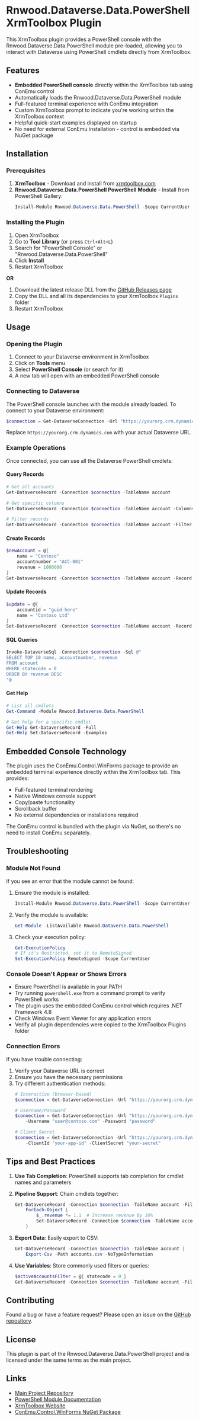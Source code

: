 # Rnwood.Dataverse.Data.PowerShell XrmToolbox Plugin

This XrmToolbox plugin provides a PowerShell console with the Rnwood.Dataverse.Data.PowerShell module pre-loaded, allowing you to interact with Dataverse using PowerShell cmdlets directly from XrmToolbox.

## Features

- **Embedded PowerShell console** directly within the XrmToolbox tab using ConEmu control
- Automatically loads the Rnwood.Dataverse.Data.PowerShell module
- Full-featured terminal experience with ConEmu integration
- Custom XrmToolbox prompt to indicate you're working within the XrmToolbox context
- Helpful quick-start examples displayed on startup
- No need for external ConEmu installation - control is embedded via NuGet package

## Installation

### Prerequisites

1. **XrmToolbox** - Download and install from [xrmtoolbox.com](https://www.xrmtoolbox.com/)
2. **Rnwood.Dataverse.Data.PowerShell PowerShell Module** - Install from PowerShell Gallery:
   ```powershell
   Install-Module Rnwood.Dataverse.Data.PowerShell -Scope CurrentUser
   ```

### Installing the Plugin

1. Open XrmToolbox
2. Go to **Tool Library** (or press `Ctrl+Alt+L`)
3. Search for "PowerShell Console" or "Rnwood.Dataverse.Data.PowerShell"
4. Click **Install**
5. Restart XrmToolbox

**OR**

1. Download the latest release DLL from the [GitHub Releases page](https://github.com/rnwood/Rnwood.Dataverse.Data.PowerShell/releases)
2. Copy the DLL and all its dependencies to your XrmToolbox `Plugins` folder
3. Restart XrmToolbox

## Usage

### Opening the Plugin

1. Connect to your Dataverse environment in XrmToolbox
2. Click on **Tools** menu
3. Select **PowerShell Console** (or search for it)
4. A new tab will open with an embedded PowerShell console

### Connecting to Dataverse

The PowerShell console launches with the module already loaded. To connect to your Dataverse environment:

```powershell
$connection = Get-DataverseConnection -Url "https://yourorg.crm.dynamics.com" -Interactive
```

Replace `https://yourorg.crm.dynamics.com` with your actual Dataverse URL.

### Example Operations

Once connected, you can use all the Dataverse PowerShell cmdlets:

#### Query Records
```powershell
# Get all accounts
Get-DataverseRecord -Connection $connection -TableName account

# Get specific columns
Get-DataverseRecord -Connection $connection -TableName account -Columns name, accountnumber

# Filter records
Get-DataverseRecord -Connection $connection -TableName account -Filter @{ name = "Contoso" }
```

#### Create Records
```powershell
$newAccount = @{
    name = "Contoso"
    accountnumber = "ACC-001"
    revenue = 1000000
}
Set-DataverseRecord -Connection $connection -TableName account -Record $newAccount
```

#### Update Records
```powershell
$update = @{
    accountid = "guid-here"
    name = "Contoso Ltd"
}
Set-DataverseRecord -Connection $connection -TableName account -Record $update
```

#### SQL Queries
```powershell
Invoke-DataverseSql -Connection $connection -Sql @"
SELECT TOP 10 name, accountnumber, revenue
FROM account
WHERE statecode = 0
ORDER BY revenue DESC
"@
```

#### Get Help
```powershell
# List all cmdlets
Get-Command -Module Rnwood.Dataverse.Data.PowerShell

# Get help for a specific cmdlet
Get-Help Get-DataverseRecord -Full
Get-Help Set-DataverseRecord -Examples
```

## Embedded Console Technology

The plugin uses the ConEmu.Control.WinForms package to provide an embedded terminal experience directly within the XrmToolbox tab. This provides:
- Full-featured terminal rendering
- Native Windows console support
- Copy/paste functionality
- Scrollback buffer
- No external dependencies or installations required

The ConEmu control is bundled with the plugin via NuGet, so there's no need to install ConEmu separately.

## Troubleshooting

### Module Not Found

If you see an error that the module cannot be found:

1. Ensure the module is installed:
   ```powershell
   Install-Module Rnwood.Dataverse.Data.PowerShell -Scope CurrentUser
   ```

2. Verify the module is available:
   ```powershell
   Get-Module -ListAvailable Rnwood.Dataverse.Data.PowerShell
   ```

3. Check your execution policy:
   ```powershell
   Get-ExecutionPolicy
   # If it's Restricted, set it to RemoteSigned
   Set-ExecutionPolicy RemoteSigned -Scope CurrentUser
   ```

### Console Doesn't Appear or Shows Errors

- Ensure PowerShell is available in your PATH
- Try running `powershell.exe` from a command prompt to verify PowerShell works
- The plugin uses the embedded ConEmu control which requires .NET Framework 4.8
- Check Windows Event Viewer for any application errors
- Verify all plugin dependencies were copied to the XrmToolbox Plugins folder

### Connection Errors

If you have trouble connecting:

1. Verify your Dataverse URL is correct
2. Ensure you have the necessary permissions
3. Try different authentication methods:
   ```powershell
   # Interactive (browser-based)
   $connection = Get-DataverseConnection -Url "https://yourorg.crm.dynamics.com" -Interactive
   
   # Username/Password
   $connection = Get-DataverseConnection -Url "https://yourorg.crm.dynamics.com" `
       -Username "user@contoso.com" -Password "password"
   
   # Client Secret
   $connection = Get-DataverseConnection -Url "https://yourorg.crm.dynamics.com" `
       -ClientId "your-app-id" -ClientSecret "your-secret"
   ```

## Tips and Best Practices

1. **Use Tab Completion**: PowerShell supports tab completion for cmdlet names and parameters

2. **Pipeline Support**: Chain cmdlets together:
   ```powershell
   Get-DataverseRecord -Connection $connection -TableName account -Filter @{ name = "Contoso" } |
       ForEach-Object { 
           $_.revenue *= 1.1  # Increase revenue by 10%
           Set-DataverseRecord -Connection $connection -TableName account -Record $_
       }
   ```

3. **Export Data**: Easily export to CSV:
   ```powershell
   Get-DataverseRecord -Connection $connection -TableName account |
       Export-Csv -Path accounts.csv -NoTypeInformation
   ```

4. **Use Variables**: Store commonly used filters or queries:
   ```powershell
   $activeAccountsFilter = @{ statecode = 0 }
   Get-DataverseRecord -Connection $connection -TableName account -Filter $activeAccountsFilter
   ```

## Contributing

Found a bug or have a feature request? Please open an issue on the [GitHub repository](https://github.com/rnwood/Rnwood.Dataverse.Data.PowerShell/issues).

## License

This plugin is part of the Rnwood.Dataverse.Data.PowerShell project and is licensed under the same terms as the main project.

## Links

- [Main Project Repository](https://github.com/rnwood/Rnwood.Dataverse.Data.PowerShell)
- [PowerShell Module Documentation](https://github.com/rnwood/Rnwood.Dataverse.Data.PowerShell/blob/main/README.md)
- [XrmToolbox Website](https://www.xrmtoolbox.com/)
- [ConEmu.Control.WinForms NuGet Package](https://www.nuget.org/packages/ConEmu.Control.WinForms)
